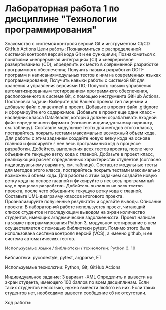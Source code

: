 # Лабораторная работа 1 по дисциплине "Технологии программирования"
Знакомство с системой контроля версий Git и инструментом CI/CD GitHub Actions
Цели работы:
Познакомиться c распределенной системой контроля версий кода Git и ее функциями;
Познакомиться с понятиями «непрерывная интеграция» (CI) и «непрерывное развертывание» (CD), определить их место в современной разработке программного обеспечения;
Получить навыки разработки ООП-программ и написания модульных тестов к ним на современных языках программирования;
Получить навыки работы с системой Git для хранения и управления версиями ПО;
Получить навыки управления автоматизированным тестированием программного обеспечения, расположенного в системе Git, с помощью инструмента GitHub Actions.
Постановка задачи:
Выберите для Вашего проекта тип лицензии и добавьте файл с лицензией в проект.
Добавьте в проект файл .gitignore и сформируйте его содержимое.
Добавьте в проект еще один класс – наследник класса DataReader, который должен обрабатывать входной файл определенного формата (согласно индивидуальному варианту, см. таблицу). Составьте модульные тесты для методов этого класса, постарайтесь покрыть тестами максимально возможный объем кода. Для работы с этим заданием создайте новую ветку кода на основе главной и фиксируйте в нее весь программный код в процессе разработки. Добейтесь выполнения всех тестов проекта, после чего объедините текущую ветку кода с главной.
Добавьте в проект класс, реализующий расчет определенных характеристик студентов (согласно индивидуальному варианту, см. таблицу). Составьте модульные тесты для методов этого класса, постарайтесь покрыть тестами максимально возможный объем кода. Для работы с этим заданием создайте новую ветку кода на основе главной и фиксируйте в нее весь программный код в процессе разработки. Добейтесь выполнения всех тестов проекта, после чего объедините текущую ветку кода с главной.
Составьте UML-диаграмму классов итогового проекта.
Проанализируйте полученные результаты и сделайте выводы.
Описание проекта:
В лабораторной работе используется проект, читающий список студентов и последующим выводом на экран количество студентов, имеющих академические задолженности. Проект написан на языке программирования Python 3, модульное тестирование в нем осуществляется с помощью библиотеки pytest. Помимо этого была использована система контроля версий (VCS), а именно github, и ее система автоматических тестов.

Используемые языки / библиотеки / технологии:
Python 3. 10

Библиотеки: pycodestyle, pytest, argparse, ET

Используемые технологии: Python, Git, GitHub Actions

Индивидуальное задание:
3 вариант
-XML
Определить и вывести на экран студента, имеющего 100 баллов по всем дисциплинам. Если таких студентов несколько, нужно вывести любого из них. Если таких студентов нет, необходимо вывести сообщение об их отсутствии.

Ход работы: